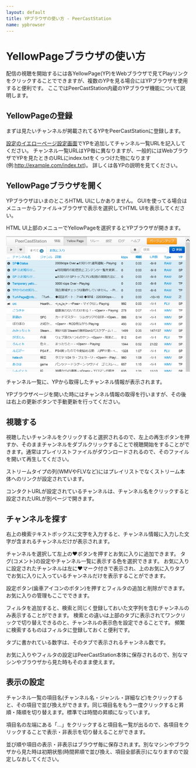 ```yaml
---
layout: default
title: YPブラウザの使い方 - PeerCastStation
name: ypbrowser
---
```


YellowPageブラウザの使い方
======
配信の視聴を開始するには各YellowPage(YP)をWebブラウザで見てPlayリンクをクリックすることでできますが、複数のYPを見る場合にはYPブラウザを使用すると便利です。
ここではPeerCastStation内蔵のYPブラウザ機能について説明します。

YellowPageの登録
----------
まずは見たいチャンネルが掲載されてるYPをPeerCastStationに登録します。

[設定のイエローページ設定画面](settings.html)でYPを追加してチャンネル一覧URLを記入してください。
チャンネル一覧URLはYP毎に異なりますが、一般的にはWebブラウザでYPを見たときのURLにindex.txtをくっつけた物になります(例:http://example.com/index.txt)。
詳しくは各YPの説明を見てください。

YellowPageブラウザを開く
----------
YPブラウザはいまのところHTML UIにしかありません。
GUIを使ってる場合はメニューからファイル→ブラウザで表示を選択してHTML UIを表示してください。

HTML UI上部のメニューでYellowPageを選択するとYPブラウザが開きます。

![YPブラウザ画面](images/htmlui_ypbrowser00.png)

チャンネル一覧に、YPから取得したチャンネル情報が表示されます。

YPブラウザページを開いた時にはチャンネル情報の取得を行いますが、その後は右上の更新ボタンで手動更新を行ってください。

視聴する
--------
視聴したいチャンネルをクリックすると選択されるので、左上の再生ボタンを押すか、そのままチャンネルをダブルクリックすることで視聴開始をすることができます。通常はプレイリストファイルがダウンロードされるので、そのファイルを開いて再生してください。

ストリームタイプの列(WMVやFLVなど)にはプレイリストでなくストリーム本体へのリンクが設定されています。

コンタクトURLが設定されているチャンネルは、チャンネル名をクリックすると設定されたURLが別ページで開きます。

チャンネルを探す
----------------
右上の検索テキストボックスに文字を入力すると、チャンネル情報に入力した文字が含まれるチャンネルだけが表示されます。

チャンネルを選択して左上の♥ボタンを押すとお気に入りに追加できます。
タグ(コメント)の設定やチャンネル一覧に表示する色を選択できます。
お気に入りに設定されたチャンネルは左に♥マーク付きで表示され、上のお気に入りタブでお気に入りに入っているチャンネルだけを表示することができます。

設定ボタン(歯車アイコンのボタン)を押すとフィルタの追加と削除ができます。お気に入りの管理もここでできます。

フィルタを追加すると、検索と同じく登録しておいた文字列を含むチャンネルのみ表示することができます。
検索との違いは上部のタブに表示されてワンクリックで切り替えできるのと、チャンネルの表示色を設定できることです。
頻繁に検索するものはフィルタに登録しておくと便利です。

タブに書かれている数字は、そのタブで表示されるチャンネル数です。

お気に入りやフィルタの設定はPeerCastStation本体に保存されるので、別なマシンやブラウザから見た時もそのまま使えます。

表示の設定
----------
チャンネル一覧の項目名(チャンネル名・ジャンル・詳細など)をクリックすると、その項目で並び換えができます。同じ項目名をもう一度クリックすると昇順・降順を切り替えます。標準では時間の昇順になっています。

項目名の左端にある「...」をクリックすると項目名一覧が出るので、各項目をクリックすることで表示・非表示を切り替えることができます。

並び順や項目の表示・非表示はブラウザ毎に保存されます。別なマシンやブラウザから見た時は初期状態(時間昇順で並び換え、項目全部表示)になりますので設定しなおしてください。

